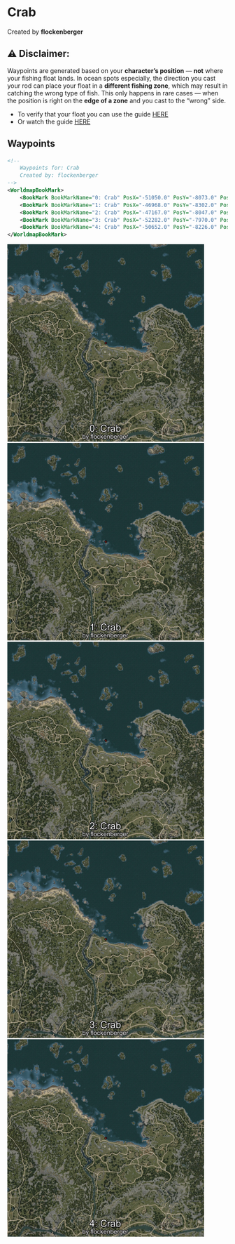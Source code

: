 # Crab
Created by **flockenberger**

## ⚠️ Disclaimer:
Waypoints are generated based on your __**character’s position**__ — __not__ where your fishing float lands.
In ocean spots especially, the direction you cast your rod can place your float in a **different fishing zone**, which may result in catching the wrong type of fish.
This only happens in rare cases — when the position is right on the **edge of a zone** and you cast to the “wrong” side.

- To verify that your float you can use the guide [HERE](https://flockenberger.github.io/bdo-fish-position/)
- Or watch the guide [HERE](https://youtu.be/t-VXcRoNojk)

## Waypoints
```xml
<!--
    Waypoints for: Crab
    Created by: flockenberger
-->
<WorldmapBookMark>
    <BookMark BookMarkName="0: Crab" PosX="-51050.0" PosY="-8073.0" PosZ="98710.0" />
    <BookMark BookMarkName="1: Crab" PosX="-46968.0" PosY="-8302.0" PosZ="111535.0" />
    <BookMark BookMarkName="2: Crab" PosX="-47167.0" PosY="-8047.0" PosZ="111163.0" />
    <BookMark BookMarkName="3: Crab" PosX="-52282.0" PosY="-7970.0" PosZ="98816.0" />
    <BookMark BookMarkName="4: Crab" PosX="-50652.0" PosY="-8226.0" PosZ="97593.0" />
</WorldmapBookMark>
```

<img src="./Crab_0_Preview.webp" width="450"/> <img src="./Crab_1_Preview.webp" width="450"/> <img src="./Crab_2_Preview.webp" width="450"/> <img src="./Crab_3_Preview.webp" width="450"/> <img src="./Crab_4_Preview.webp" width="450"/> 